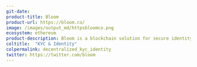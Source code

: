 ```yaml
---
git-date:
product-title: Bloom
product-url: https://bloom.co/
image: /images/output_md/httpsbloomco.png
ecosystem: ethereum
product-description: Bloom is a blockchain solution for secure identity and credit scoring.
coltitle:  "KYC & Identity"
colpermalink: decentralized_kyc_identity
twitter: https://twitter.com/bloom
---
```


